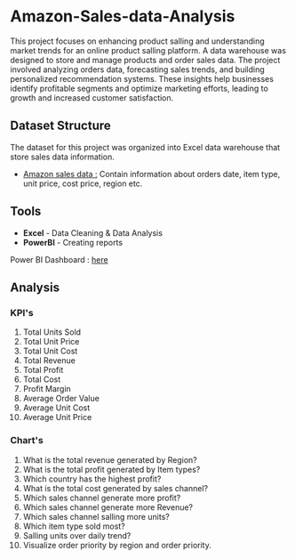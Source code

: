 # Amazon-Sales-data-Analysis 
This project focuses on enhancing product salling and understanding market trends for an online product salling platform. A data warehouse was designed to store and manage products and order sales data. The project involved analyzing orders data, forecasting sales trends, and building personalized recommendation systems. These insights help businesses identify profitable segments and optimize marketing efforts, leading to growth and increased customer satisfaction.

## Dataset Structure
The dataset for this project was organized into Excel data warehouse that store sales data information.
  - [Amazon sales data :](https://github.com/jemisha29/Amazon-Sales-data-Analysis/blob/main/Amazon%20Sales%20data.csv) Contain information about orders date, item type, unit price, cost price, region etc.

## Tools

  * **Excel** - Data Cleaning & Data Analysis
  * **PowerBI** - Creating reports

  Power BI Dashboard : [here](https://app.powerbi.com/groups/me/reports/84dda7c5-5a02-41a6-a33b-70278be6c204/64effd4ec6df62bfc77c?experience=power-bi)
  
## Analysis 
### KPI's
  1. Total Units Sold
  2. Total Unit Price
  3. Total Unit Cost
  4. Total Revenue
  5. Total Profit
  6. Total Cost
  7. Profit Margin
  8. Average Order Value
  9. Average Unit Cost
  10. Average Unit Price

### Chart's 
  1. What is the total revenue generated by Region?
  2. What is the total profit generated by Item types?
  3. Which country has the highest profit?
  4. What is the total cost generated by sales channel?
  5. Which sales channel generate more profit?
  6. Which sales channel generate more Revenue?
  7. Which sales channel salling more units?
  8. Which item type sold most?
  9. Salling units over daily trend?
  10. Visualize order priority by region and order priority.


